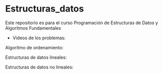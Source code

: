 # Estructuras_datos
Este repositorio es para el curso Programación de Estructuras de Datos y Algoritmos Fundamentales

- Videos de los problemas:

Algoritmo de ordenamiento:


Estructuras de datos lineales:


Estructuras de datos no lineales:

